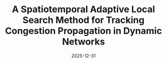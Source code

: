 ---
title: "A Spatiotemporal Adaptive Local Search Method for Tracking Congestion Propagation in Dynamic Networks"
collection: publications
category: manuscripts
permalink: /publication/2024-11-25-paper-title-number-3
date: 2025-12-31
venue: 'Initial draft completed, Computers, Environment and Urban Systems'
slidesurl: '/files/汇报.pdf'
paperurl: '/files/manuscript1.pdf'
---